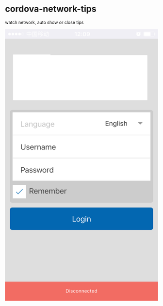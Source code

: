 # cordova-network-tips
watch network, auto show or close tips 

![demo](https://github.com/Jackey-Sparrow/cordova-network-tips/blob/master/disconnect.PNG)
